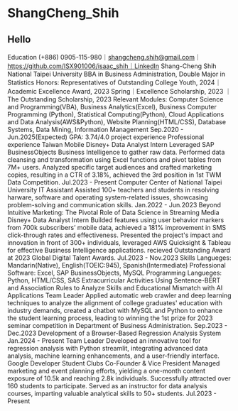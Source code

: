 # ShangCheng_Shih
## Hello
Education
(+886) 0905-115-980｜shangcheng.shih@gmail.com｜https://github.com/ISX901006/isaac_shih｜LinkedIn
Shang-Cheng Shih
National Taipei University
BBA in Business Administration, Double Major in Statistics
Honors: Representatives of Outstanding College Youth, 2024｜Academic Excellence Award, 2023 Spring｜Excellence Scholarship, 2023 ｜The Outstanding Scholarship, 2023
Relevant Modules: Computer Science and Programming(VBA), Business Analytics(Excel), Business Computer Programming (Python), Statistical Computing(Python), Cloud Applications and Data Analysis(AWS&Python), Website Planning(HTML/CSS), Database Systems, Data Mining, Information Management
Sep.2020 - Jun.2025(Expected)
GPA: 3.74/4.0
project experience
Professional experience
Taiwan Mobile
Disney+ Data Analyst Intern
Leveraged SAP BusinessObjects Business Intelligence to gather raw data. Performed data cleansing and transformation using Excel functions and pivot tables from 7M+ users. 
Analyzed specific target audiences and crafted marketing copies, resulting in a CTR of 3.18%, achieved the 3rd position in 1st TWM Data Competition.
Jul.2023 - Present
Computer Center of National Taipei University
IT Assistant
Assisted 100+ teachers and students in resolving harware, software and operating system-related issues, showcasing problem-solving and communication skills.
Jan.2022 - Jun.2023
Beyond Intuitive Marketing: The Pivotal Role of Data Science in Streaming Media
Disney+ Data Analyst Intern
Builded features using user behavior markers from 700k subscribers’ mobile data, achieved a 181% improvement in SMS click-through rates and effectiveness.
Presented the project's impact and innovation in front of 300+ individuals, leveraged AWS Quicksight & Tableau for effective Business Intelligence applications. recieved Outstanding Award at 2023 Global Digital Talent Awards.
Jul.2023 - Nov.2023
Skills
Langueges: Mandarin(Native), English(TOEIC:945), Spanish(Intermediate)
Professional Software: Excel, SAP BusinessObjects, MySQL
Programming Langueges: Python, HTML/CSS, SAS
Extracurricular Activities
Using Sentence-BERT and Association Rules to Analyze Skills and Educational Mismatch 
with AI Applications
Team Leader
Applied automatic web crawler and deep learning techniques to analyze the alignment of college graduates' education with industry demands, created a chatbot with MySQL and Python to enhance the student learning process,  leading to winning the 1st prize for 2023 seminar competition in Department of Business Administration.
Sep.2023 - Dec.2023
Development of a Browser-Based Regression Analysis System
Jan.2024 - Present
Team Leader
Developed an innovative tool for regression analysis with Python streamlit, integrating advanced data analysis, machine learning enhancements, and a user-friendly interface.
Google Developer Student Clubs
Co-Founder & Vice President
Managed marketing and event planning efforts, yielding a one-month content exposure of 10.5k and reaching 2.8k individuals. Successfully attracted over 160 students to participate.
Served as an instructor for data analysis courses, imparting valuable analytical skills to 50+ students.
Jul.2023 - Present
